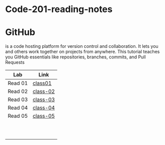 # Code-201-reading-notes

# GitHub
 is a code hosting platform for version control and collaboration. It lets you and others work together on projects from anywhere. This tutorial teaches you GitHub essentials like repositories, branches, commits, and Pull Requests

| Lab              | Link        |
| -----------                    | ----------- |
| Read 01     | [class01](https://mohsmadi.github.io/Code-201-reading-notes/class01)    |
|    Read 02 | [class-02](https://mohsmadi.github.io/Code-201-reading-notes/class-02)    |
|    Read 03   |  [class-03](https://mohsmadi.github.io/Code-201-reading-notes/class-03)      |
|   Read 04 |   [class-04](https://mohsmadi.github.io/Code-201-reading-notes/class-04)      |
|   Read 05 |   [class-05](https://mohsmadi.github.io/Code-201-reading-notes/class-05)
|    |         |
|       |        |
|    |         |
|       |        |
|    |         |
|       |        |
|    |         |
|       |        |
|    |         |
|       |        |


